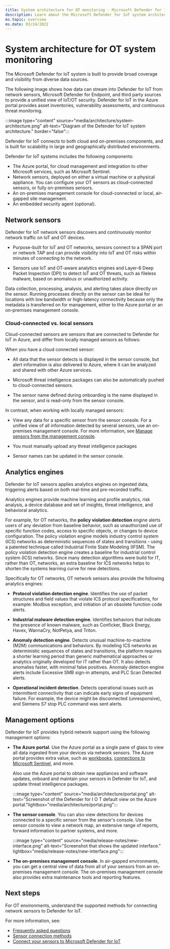 ```yaml
---
title: System architecture for OT monitoring - Microsoft Defender for IoT
description: Learn about the Microsoft Defender for IoT system architecture and data flow.
ms.topic: overview
ms.date: 03/24/2022
---
```


# System architecture for OT system monitoring

The Microsoft Defender for IoT system is built to provide broad coverage and visibility from diverse data sources.

The following image shows how data can stream into Defender for IoT from network sensors, Microsoft Defender for Endpoint, and third party sources to provide a unified view of IoT/OT security. Defender for IoT in the Azure portal provides asset inventories, vulnerability assessments, and continuous threat monitoring.

:::image type="content" source="media/architecture/system-architecture.png" alt-text="Diagram of the Defender for IoT system architecture." border="false":::

Defender for IoT connects to both cloud and on-premises components, and is built for scalability in large and geographically distributed environments.

Defender for IoT systems includes the following components:

- The Azure portal, for cloud management and integration to other Microsoft services, such as Microsoft Sentinel.
- Network sensors, deployed on either a virtual machine or a physical appliance. You can configure your OT sensors as cloud-connected sensors, or fully on-premises sensors.
- An on-premises management console for cloud-connected or local, air-gapped site management.
- An embedded security agent (optional).

## Network sensors

Defender for IoT network sensors discovers and continuously monitor network traffic on IoT and OT devices.

- Purpose-built for IoT and OT networks, sensors connect to a SPAN port or network TAP and can provide visibility into IoT and OT risks within minutes of connecting to the network.

- Sensors use IoT and OT-aware analytics engines and Layer-6 Deep Packet Inspection (DPI) to detect IoT and OT threats, such as fileless malware, based on anomalous or unauthorized activity.

Data collection, processing, analysis, and alerting takes place directly on the sensor. Running processes directly on the sensor can be ideal for locations with low bandwidth or high-latency connectivity because only the metadata is transferred on for management, either to the Azure portal or an on-premises management console.

### Cloud-connected vs. local sensors

Cloud-connected sensors are sensors that are connected to Defender for IoT in Azure, and differ from locally managed sensors as follows:

When you have a cloud connected sensor:

- All data that the sensor detects is displayed in the sensor console, but alert information is also delivered to Azure, where it can be analyzed and shared with other Azure services.

- Microsoft threat intelligence packages can also be automatically pushed to cloud-connected sensors.

- The sensor name defined during onboarding is the name displayed in the sensor, and is read-only from the sensor console.

In contrast, when working with locally managed sensors:

- View any data for a specific sensor from the sensor console. For a unified view of all information detected by several sensors, use an on-premises management console. For more information, see [Manage sensors from the management console](how-to-manage-sensors-from-the-on-premises-management-console.md).

- You must manually upload any threat intelligence packages

- Sensor names can be updated in the sensor console.

## Analytics engines

Defender for IoT sensors applies analytics engines on ingested data, triggering alerts based on both real-time and pre-recorded traffic.

Analytics engines provide machine learning and profile analytics, risk analysis, a device database and set of insights, threat intelligence, and behavioral analytics.

For example, for OT networks, the **policy violation detection** engine alerts users of any deviation from baseline behavior, such as unauthorized use of specific function codes, access to specific objects, or changes to device configuration. The policy violation engine models industry control system (ICS) networks as deterministic sequences of states and transitions - using a patented technique called Industrial Finite State Modeling (IFSM). The policy violation detection engine creates a baseline for industrial control system (ICS) networks. Since many detection algorithms were build for IT, rather than OT, networks, an extra baseline for ICS networks helps to shorten the systems learning curve for new detections.

Specifically for OT networks, OT network sensors also provide the following analytics engines:

- **Protocol violation detection engine**. Identifies the use of packet structures and field values that violate ICS protocol specifications, for example: Modbus exception, and initiation of an obsolete function code alerts.

- **Industrial malware detection engine**. Identifies behaviors that indicate the presence of known malware, such as Conficker, Black Energy, Havex, WannaCry, NotPetya, and Triton.

- **Anomaly detection engine**. Detects unusual machine-to-machine (M2M) communications and behaviors. By modeling ICS networks as deterministic sequences of states and transitions, the platform requires a shorter learning period than generic mathematical approaches or analytics originally developed for IT rather than OT. It also detects anomalies faster, with minimal false positives. Anomaly detection engine alerts include Excessive SMB sign-in attempts, and PLC Scan Detected alerts.

- **Operational incident detection**. Detects operational issues such as intermittent connectivity that can indicate early signs of equipment failure. For example, the device might be disconnected (unresponsive), and Siemens S7 stop PLC command was sent alerts.

## Management options

Defender for IoT provides hybrid network support using the following management options:

- **The Azure portal**. Use the Azure portal as a single pane of glass to view all data ingested from your devices via network sensors. The Azure portal provides extra value, such as [workbooks](workbooks.md), [connections to Microsoft Sentinel](../../sentinel/iot-solution.md?bc=%2fazure%2fdefender-for-iot%2fbreadcrumb%2ftoc.json&tabs=use-out-of-the-box-analytics-rules-recommended&toc=%2fazure%2fdefender-for-iot%2forganizations%2ftoc.json), and more.

    Also use the Azure portal to obtain new appliances and software updates, onboard and maintain your sensors in Defender for IoT, and update threat intelligence packages.

    :::image type="content" source="media/architecture/portal.png" alt-text="Screenshot of the Defender for I O T default view on the Azure portal."lightbox="media/architecture/portal.png":::

- **The sensor console**. You can also view detections for devices connected to a specific sensor from the sensor's console. Use the sensor console to view a network map, an extensive range of reports, forward information to partner systems, and more.

    :::image type="content" source="media/release-notes/new-interface.png" alt-text="Screenshot that shows the updated interface." lightbox="media/release-notes/new-interface.png":::

- **The on-premises management console**. In air-gapped environments, you can get a central view of data from all of your sensors from an on-premises management console. The on-premises management console also provides extra maintenance tools and reporting features.

## Next steps

For OT environments, understand the supported methods for connecting network sensors to Defender for IoT.

For more information, see:

- [Frequently asked questions](resources-frequently-asked-questions.md)
- [Sensor connection methods](architecture-connections.md)
- [Connect your sensors to Microsoft Defender for IoT](connect-sensors.md)
